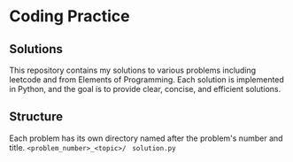 # Coding Practice
## Solutions

This repository contains my solutions to various problems including leetcode and from Elements of Programming. Each solution is implemented in Python, and the goal is to provide clear, concise, and efficient solutions.

## Structure
Each problem has its own directory named after the problem's number and title.
`<problem_number>_<topic>/`
` solution.py`
